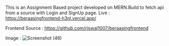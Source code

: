 This is an Assignment Based project developed on MERN.Build to fetch api from a source with Login and SignUp page.
Live : https://beraasingfrontend-h3nl.vercel.app/

Frontend Source : https://github.com/rjswal1007/beraasingfrontend

Image : ![Screenshot (46)](https://github.com/rjswal1007/berassig/assets/115452319/1a20733d-fac6-4ac7-b9c4-85d9df7193d6)
